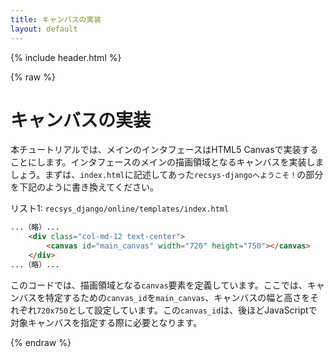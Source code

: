 ```yaml
---
title: キャンバスの実装
layout: default
---
```


{% include header.html %}

{% raw %}

# キャンバスの実装

本チュートリアルでは、メインのインタフェースはHTML5 Canvasで実装することにします。インタフェースのメインの描画領域となるキャンバスを実装しましょう。まずは、`index.html`に記述してあった`recsys-djangoへようこそ！`の部分を下記のように書き換えてください。

リスト1: `recsys_django/online/templates/index.html`
```html
...（略）...
    <div class="col-md-12 text-center">
        <canvas id="main_canvas" width="720" height="750"></canvas>     <!-- 修正 -->
    </div>
...（略）...
```

このコードでは、描画領域となる`canvas`要素を定義しています。ここでは、キャンバスを特定するための`canvas_id`を`main_canvas`、キャンバスの幅と高さをそれぞれ`720x750`として設定しています。この`canvas_id`は、後ほどJavaScriptで対象キャンバスを指定する際に必要となります。

{% endraw %}
